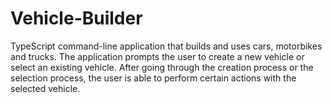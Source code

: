 # Vehicle-Builder
TypeScript command-line application that builds and uses cars, motorbikes and trucks. The application prompts the user to create a new vehicle or select an existing vehicle. After going through the creation process or the selection process, the user is able to perform certain actions with the selected vehicle.
